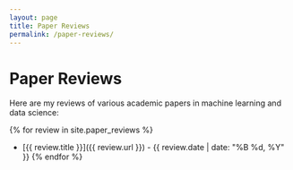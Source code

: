 ```yaml
---
layout: page
title: Paper Reviews
permalink: /paper-reviews/
---
```


# Paper Reviews

Here are my reviews of various academic papers in machine learning and data science:

{% for review in site.paper_reviews %}
- [{{ review.title }}]({{ review.url }}) - {{ review.date | date: "%B %d, %Y" }}
{% endfor %}